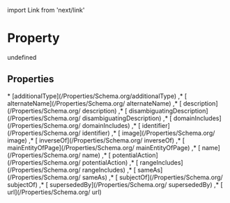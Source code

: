 import Link from 'next/link'
# Property

undefined

## Properties

<Grid>
* [additionalType](/Properties/Schema.org/additionalType)
,* [ alternateName](/Properties/Schema.org/ alternateName)
,* [ description](/Properties/Schema.org/ description)
,* [ disambiguatingDescription](/Properties/Schema.org/ disambiguatingDescription)
,* [ domainIncludes](/Properties/Schema.org/ domainIncludes)
,* [ identifier](/Properties/Schema.org/ identifier)
,* [ image](/Properties/Schema.org/ image)
,* [ inverseOf](/Properties/Schema.org/ inverseOf)
,* [ mainEntityOfPage](/Properties/Schema.org/ mainEntityOfPage)
,* [ name](/Properties/Schema.org/ name)
,* [ potentialAction](/Properties/Schema.org/ potentialAction)
,* [ rangeIncludes](/Properties/Schema.org/ rangeIncludes)
,* [ sameAs](/Properties/Schema.org/ sameAs)
,* [ subjectOf](/Properties/Schema.org/ subjectOf)
,* [ supersededBy](/Properties/Schema.org/ supersededBy)
,* [ url](/Properties/Schema.org/ url)

</Grid>

